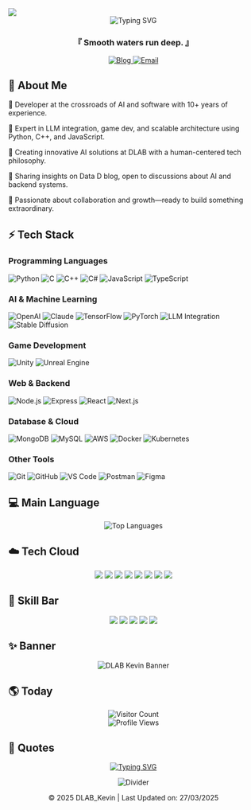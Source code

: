 <!-- 상단 애니메이션 구분선 -->
<img src="https://user-images.githubusercontent.com/73097560/115834477-dbab4500-a447-11eb-908a-139a6edaec5c.gif">

<!-- 프로필 헤더 -->
<div align="center">
  <img src="https://readme-typing-svg.herokuapp.com?font=Fira+Code&weight=600&size=30&pause=1000&color=6A5ACD&center=true&vCenter=true&width=600&height=100&lines=Hello+World%2C+I'm+Kevin+%F0%9F%91%8B;AI+%26+Software+Developer;Creative+Problem+Solver" alt="Typing SVG" />
  
  <h3 align="center">『 Smooth waters run deep. 』</h3>
  
  <p align="center">
    <a href="https://datad.tistory.com/" target="_blank">
      <img src="https://img.shields.io/badge/Blog-Data D-FF5722?style=for-the-badge&logo=blogger&logoColor=white" alt="Blog" />
    </a>
    <a href="mailto:kevin.park@daddyslab.com">
      <img src="https://img.shields.io/badge/Email-kevin.park@daddyslab.com-D14836?style=for-the-badge&logo=gmail&logoColor=white" alt="Email" />
    </a>
  </p>
</div>

<!-- 소개 섹션 -->
<h2>📝 About Me</h2>
<p>🔹 Developer at the crossroads of AI and software with 10+ years of experience.</p>

<p>🔹 Expert in LLM integration, game dev, and scalable architecture using Python, C++, and JavaScript.</p>

<p>🔹 Creating innovative AI solutions at DLAB with a human-centered tech philosophy.</p>

<p>🔹 Sharing insights on Data D blog, open to discussions about AI and backend systems.</p>

<p>🔹 Passionate about collaboration and growth—ready to build something extraordinary.</p>

<!-- 기술 스택 -->
<h2>⚡ Tech Stack</h2>

<h3>Programming Languages</h3>
<p>
  <img src="https://img.shields.io/badge/Python-3776AB?style=for-the-badge&logo=python&logoColor=white" alt="Python" />
  <img src="https://img.shields.io/badge/C-00599C?style=for-the-badge&logo=c&logoColor=white" alt="C" />
  <img src="https://img.shields.io/badge/C++-00599C?style=for-the-badge&logo=c%2B%2B&logoColor=white" alt="C++" />
  <img src="https://img.shields.io/badge/C%23-239120?style=for-the-badge&logo=c-sharp&logoColor=white" alt="C#" />
  <img src="https://img.shields.io/badge/JavaScript-F7DF1E?style=for-the-badge&logo=javascript&logoColor=black" alt="JavaScript" />
  <img src="https://img.shields.io/badge/TypeScript-007ACC?style=for-the-badge&logo=typescript&logoColor=white" alt="TypeScript" />
</p>

<h3>AI & Machine Learning</h3>
<p>
  <img src="https://img.shields.io/badge/OpenAI-412991?style=for-the-badge&logo=openai&logoColor=white" alt="OpenAI" />
  <img src="https://img.shields.io/badge/Claude-00A2FF?style=for-the-badge&logo=proton&logoColor=white" alt="Claude" />
  <img src="https://img.shields.io/badge/TensorFlow-FF6F00?style=for-the-badge&logo=tensorflow&logoColor=white" alt="TensorFlow" />
  <img src="https://img.shields.io/badge/PyTorch-EE4C2C?style=for-the-badge&logo=pytorch&logoColor=white" alt="PyTorch" />
  <img src="https://img.shields.io/badge/LLM_Integration-0467DF?style=for-the-badge" alt="LLM Integration" />
  <img src="https://img.shields.io/badge/Stable_Diffusion-FF9E0F?style=for-the-badge&logo=huggingface&logoColor=white" alt="Stable Diffusion" />
</p>

<h3>Game Development</h3>
<p>
  <img src="https://img.shields.io/badge/Unity-000000?style=for-the-badge&logo=unity&logoColor=white" alt="Unity" />
  <img src="https://img.shields.io/badge/Unreal_Engine-313131?style=for-the-badge&logo=unreal-engine&logoColor=white" alt="Unreal Engine" />
</p>

<h3>Web & Backend</h3>
<p>
  <img src="https://img.shields.io/badge/Node.js-339933?style=for-the-badge&logo=nodedotjs&logoColor=white" alt="Node.js" />
  <img src="https://img.shields.io/badge/Express-000000?style=for-the-badge&logo=express&logoColor=white" alt="Express" />
  <img src="https://img.shields.io/badge/React-61DAFB?style=for-the-badge&logo=react&logoColor=black" alt="React" />
  <img src="https://img.shields.io/badge/Next.js-000000?style=for-the-badge&logo=nextdotjs&logoColor=white" alt="Next.js" />
</p>

<h3>Database & Cloud</h3>
<p>
  <img src="https://img.shields.io/badge/MongoDB-47A248?style=for-the-badge&logo=mongodb&logoColor=white" alt="MongoDB" />
  <img src="https://img.shields.io/badge/MySQL-4479A1?style=for-the-badge&logo=mysql&logoColor=white" alt="MySQL" />
  <img src="https://img.shields.io/badge/AWS-232F3E?style=for-the-badge&logo=amazon-aws&logoColor=white" alt="AWS" />
  <img src="https://img.shields.io/badge/Docker-2496ED?style=for-the-badge&logo=docker&logoColor=white" alt="Docker" />
  <img src="https://img.shields.io/badge/Kubernetes-326CE5?style=for-the-badge&logo=kubernetes&logoColor=white" alt="Kubernetes" />
</p>

<h3>Other Tools</h3>
<p>
  <img src="https://img.shields.io/badge/Git-F05032?style=for-the-badge&logo=git&logoColor=white" alt="Git" />
  <img src="https://img.shields.io/badge/GitHub-181717?style=for-the-badge&logo=github&logoColor=white" alt="GitHub" />
  <img src="https://img.shields.io/badge/VS_Code-007ACC?style=for-the-badge&logo=visual-studio-code&logoColor=white" alt="VS Code" />
  <img src="https://img.shields.io/badge/Postman-FF6C37?style=for-the-badge&logo=postman&logoColor=white" alt="Postman" />
  <img src="https://img.shields.io/badge/Figma-F24E1E?style=for-the-badge&logo=figma&logoColor=white" alt="Figma" />
</p>




<!-- 사용 언어 통계 -->
<h2>💻 Main Language</h2>
<p align="center">
  <img src="https://github-readme-stats.vercel.app/api/top-langs/?username=Kevin-innovation&layout=compact&theme=tokyonight&hide_border=true" alt="Top Languages" />
</p>



<!-- 기술 워드 클라우드 -->
<h2>☁️ Tech Cloud</h2>
<p align="center">
  <img src="https://img.shields.io/badge/AI-Enthusiast-brightgreen?style=for-the-badge" />
  <img src="https://img.shields.io/badge/Problem-Solver-blue?style=for-the-badge" />
  <img src="https://img.shields.io/badge/Creative-Coder-orange?style=for-the-badge" />
  <img src="https://img.shields.io/badge/Game-Developer-red?style=for-the-badge" />
  <img src="https://img.shields.io/badge/Full_Stack-Developer-blueviolet?style=for-the-badge" />
  <img src="https://img.shields.io/badge/Open_Source-Contributor-success?style=for-the-badge" />
  <img src="https://img.shields.io/badge/Cloud-Engineer-informational?style=for-the-badge" />
  <img src="https://img.shields.io/badge/DevOps-Practitioner-yellow?style=for-the-badge" />
</p>



<!-- 스킬 진행 바 -->
<h2>🧠 Skill Bar</h2>
<p align="center">
  <img src="https://img.shields.io/badge/Python-90%25-3776AB?style=for-the-badge&logo=python&logoColor=white" />
  <img src="https://img.shields.io/badge/C%2B%2B-85%25-00599C?style=for-the-badge&logo=c%2B%2B&logoColor=white" />
  <img src="https://img.shields.io/badge/Unity-80%25-000000?style=for-the-badge&logo=unity&logoColor=white" />
  <img src="https://img.shields.io/badge/AI-95%25-FF6F00?style=for-the-badge&logo=tensorflow&logoColor=white" />
  <img src="https://img.shields.io/badge/Web_Dev-75%25-61DAFB?style=for-the-badge&logo=react&logoColor=black" />
</p>


<!-- 동적 SVG 배너 -->
<h2>✨ Banner</h2>
<p align="center">
  <img src="https://svg-banners.vercel.app/api?type=glitch&text1=DLAB_Kevin&width=800&height=100" alt="DLAB Kevin Banner" />
</p>



<!-- 방문자 지역 통계 -->
<h2>🌎 Today</h2>
<p align="center">
  <img src="https://profile-counter.glitch.me/Kevin-innovation/count.svg" alt="Visitor Count" />
  <br>
  <img src="https://komarev.com/ghpvc/?username=Kevin-innovation&label=Profile%20views&color=0e75b6&style=flat" alt="Profile Views" />
</p>



<!-- 애니메이션 텍스트 배너 -->
<h2>📢 Quotes</h2>
<p align="center">
  <a href="https://git.io/typing-svg">
    <img src="https://readme-typing-svg.herokuapp.com?font=Fira+Code&size=18&pause=1000&color=6A5ACD&center=true&vCenter=true&width=600&lines=AI+%EB%8A%94+%ED%95%98%EB%A3%A8%EC%97%90+%EB%A7%8C%EB%93%A4%EC%96%B4%EC%A7%84+%EA%B2%83%EC%9D%B4+%EC%95%84%EB%8B%88%EB%8B%A4;%EC%83%88%EB%A1%9C%EC%9A%B4+%EA%B8%B0%EC%88%A0%EC%9D%84+%EB%B0%B0%EC%9A%B0%EA%B3%A0+%EC%84%B1%EC%9E%A5%ED%95%98%EC%9E%90;%EA%B3%B5%ED%95%99%EC%9D%80+%EC%82%AC%EB%9E%8C%EC%9D%84+%EC%9C%84%ED%95%9C+%EA%B2%83%EC%9D%B4%EB%8B%A4" alt="Typing SVG" />
  </a>
</p>


<!-- 푸터 -->
<div align="center">
  <img src="https://user-images.githubusercontent.com/73097560/115834477-dbab4500-a447-11eb-908a-139a6edaec5c.gif" alt="Divider" />
  <p>© 2025 DLAB_Kevin | Last Updated on: 27/03/2025</p>
</div>

